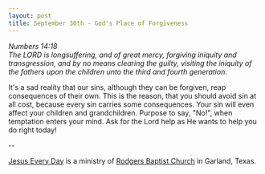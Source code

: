 ```yaml
---
layout: post
title: September 30th - God's Place of Forgiveness
---
```


_Numbers 14:18  
The LORD is longsuffering, and of great mercy, forgiving iniquity
and transgression, and by no means clearing the guilty, visiting the
iniquity of the fathers upon the children unto the third and fourth
generation._

It's a sad reality that our sins, although they can be forgiven,
reap consequences of their own. This is the reason, that you should
avoid sin at all cost, because every sin carries some consequences.
Your sin will even affect your children and grandchildren. Purpose to
say, "No!", when temptation enters your mind. Ask for the Lord help as
He wants to help you do right today!

 --

<a href=http://jesuseveryday.net>Jesus Every Day</a> is a ministry of <a href=http://rodgersbaptist.net>Rodgers Baptist Church</a> in Garland, Texas.
